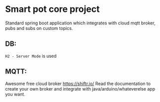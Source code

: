 # Smart pot core project
Standard spring boot application which integrates with cloud mqtt broker, pubs and subs on custom topics.

## DB: 
`H2 - Server Mode` is used 

## MQTT: 
Awesome free cloud broker https://shiftr.io/ 
Read the documentation to create your own broker and integrate with java/arduino/whateverelse app you want.
